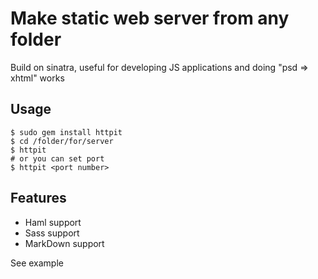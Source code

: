 # Make static web server from any folder

Build on sinatra, useful for developing JS applications and doing "psd => xhtml" works

## Usage

    $ sudo gem install httpit
    $ cd /folder/for/server
    $ httpit
    # or you can set port
    $ httpit <port number>

## Features

* Haml support
* Sass support
* MarkDown support

See example